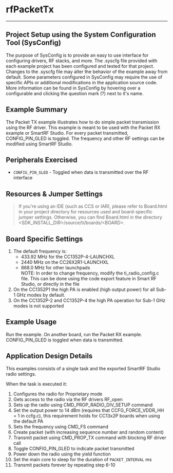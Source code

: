 # rfPacketTx

---

Project Setup using the System Configuration Tool (SysConfig)
-------------------------
The purpose of SysConfig is to provide an easy to use interface for configuring
drivers, RF stacks, and more. The .syscfg file provided with each example
project has been configured and tested for that project. Changes to the .syscfg
file may alter the behavior of the example away from default. Some parameters
configured in SysConfig may require the use of specific APIs or additional
modifications in the application source code. More information can be found in
SysConfig by hovering over a configurable and clicking the question mark (?)
next to it's name.

Example Summary
---------------
The Packet TX example illustrates how to do simple packet transmission using
the RF driver. This example is meant to be used with the Packet RX
example or SmartRF Studio. For every packet transmitted, CONFIG_PIN_GLED is toggled.
The frequency and other RF settings can be modified using SmartRF Studio.

Peripherals Exercised
---------------------
* `CONFIG_PIN_GLED` - Toggled when data is transmitted over the RF interface

Resources & Jumper Settings
---------------------------
> If you're using an IDE (such as CCS or IAR), please refer to Board.html in your project
directory for resources used and board-specific jumper settings. Otherwise, you can find
Board.html in the directory &lt;SDK_INSTALL_DIR&gt;/source/ti/boards/&lt;BOARD&gt;.

Board Specific Settings
-----------------------
1. The default frequency is:
    - 433.92 MHz for the CC1352P-4-LAUNCHXL
    - 2440 MHz on the CC26X2R1-LAUNCHXL
    - 868.0 MHz for other launchpads  
NOTE: In order to change frequency, modify the ti_radio_config.c file. This can be
done using the code export feature in Smart RF Studio, or directly in the file
2. On the CC1352P1 the high PA is enabled (high output power) for all
Sub-1 GHz modes by default.
3. On the CC1352P-2 and CC1352P-4 the high PA operation for Sub-1 GHz modes is not supported

Example Usage
-------------
Run the example. On another board, run the Packet RX example.
CONFIG_PIN_GLED is toggled when data is transmitted.

Application Design Details
--------------------------
This examples consists of a single task and the exported SmartRF Studio radio
settings.

When the task is executed it:

1. Configures the radio for Proprietary mode
2. Gets access to the radio via the RF drivers RF_open
3. Sets up the radio using CMD_PROP_RADIO_DIV_SETUP command
4. Set the output power to 14 dBm (requires that CCFG_FORCE_VDDR_HH = 1 in ccfg.c),
this requirement holds for CC13x2P boards when using the default PA
5. Sets the frequency using CMD_FS command
6. Create packet (with increasing sequence number and random content)
7. Transmit packet using CMD_PROP_TX command with blocking RF driver call
8. Toggle CONFIG_PIN_GLED to indicate packet transmitted
9. Power down the radio using the yield function
10. Set the main core to sleep for the duration of `PACKET_INTERVAL` ms
11. Transmit packets forever by repeating step 6-10

